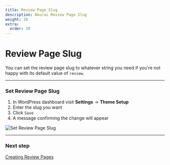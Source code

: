 ```yaml
---
title: Review Page Slug
description: Akurai Review Page Slug
weight: 30
extra:
  order: 30
---
```


# Review Page Slug

You can set the review page slug to whatever string you need if you're not happy with its default value of `review`.

---

### Set Review Page Slug

1. In WordPress dashboard visit **Settings** &#8594; **Theme Setup**
2. Enter the slug you want
3. Click `Save`
4. A message confirming the change will appear

![Set Review Page Slug](https://media.dinomatic.com/images/docs/akurai/akurai-review-page-slug.jpg)

---

### Next step

[Creating Review Pages](/docs/akurai/creating-review-pages/)
